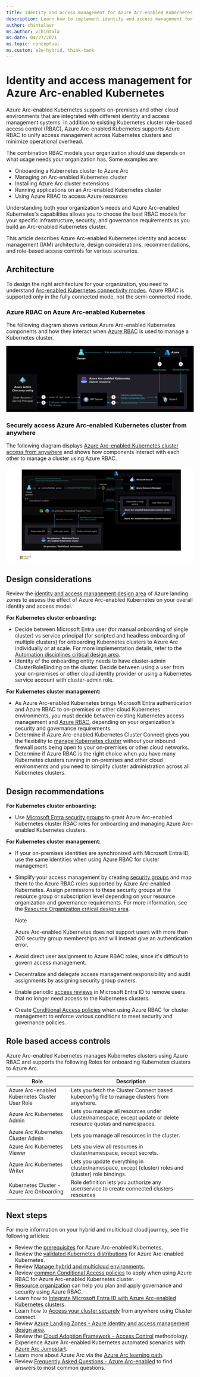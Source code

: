 ```yaml
---
title: Identity and access management for Azure Arc-enabled Kubernetes
description: Learn how to implement identity and access management for Azure Arc-enabled Kubernetes.
author: chintalavr
ms.author: vchintala
ms.date: 04/27/2021
ms.topic: conceptual
ms.custom: e2e-hybrid, think-tank
---
```


# Identity and access management for Azure Arc-enabled Kubernetes

Azure Arc-enabled Kubernetes supports on-premises and other cloud environments that are integrated with different identity and access management systems. In addition to existing Kubernetes cluster role-based access control (RBAC), Azure Arc-enabled Kubernetes supports Azure RBAC to unify access management across Kubernetes clusters and minimize operational overhead.

The combination RBAC models your organization should use depends on what usage needs your organization has. Some examples are:

- Onboarding a Kubernetes cluster to Azure Arc
- Managing an Arc-enabled Kubernetes cluster
- Installing Azure Arc cluster extensions
- Running applications on an Arc-enabled Kubernetes cluster
- Using Azure RBAC to access Azure resources

Understanding both your organization's needs and Azure Arc-enabled Kubernetes's capabilities allows you to choose the best RBAC models for your specific infrastructure, security, and governance requirements as you build an Arc-enabled Kubernetes cluster.

This article describes Azure Arc-enabled Kubernetes identity and access management (IAM) architecture, design considerations, recommendations, and role-based access controls for various scenarios.

## Architecture

To design the right architecture for your organization, you need to understand [Arc-enabled Kubernetes connectivity modes](/azure/azure-arc/kubernetes/conceptual-connectivity-modes#understand-connectivity-modes). Azure RBAC is supported only in the fully connected mode, not the semi-connected mode.

### Azure RBAC on Azure Arc-enabled Kubernetes

The following diagram shows various Azure Arc-enabled Kubernetes components and how they interact when [Azure RBAC](/azure/azure-arc/kubernetes/conceptual-azure-rbac#architecture---azure-rbac-on-azure-arc-enabled-kubernetes) is used to manage a Kubernetes cluster.

[![A diagram showing Azure R B A C on Azure Arc-enabled Kubernetes.](./media/arc-enabled-kubernetes-azure-ad-integration.png)](./media/arc-enabled-kubernetes-azure-ad-integration.png#lightbox)

### Securely access Azure Arc-enabled Kubernetes cluster from anywhere

The following diagram displays [Azure Arc-enabled Kubernetes cluster access from anywhere](/azure/azure-arc/kubernetes/conceptual-cluster-connect) and shows how components interact with each other to manage a cluster using Azure RBAC.

[![Diagram that shows how to access Arc-enabled Kubernetes anywhere.](./media/arc-enabled-kubernetes-cluster-connect-network.png)](./media/arc-enabled-kubernetes-cluster-connect-network.png#lighbox)

## Design considerations

Review the [identity and access management design area](../../../ready/landing-zone/design-area/identity-access.md) of Azure landing zones to assess the effect of Azure Arc-enabled Kubernetes on your overall identity and access model.

**For Kubernetes cluster onboarding:**

- Decide between Microsoft Entra user (for manual onboarding of single cluster) vs service principal (for scripted and headless onboarding of multiple clusters) for onboarding Kubernetes clusters to Azure Arc individually or at scale. For more implementation details, refer to the [Automation disciplines critical design area](./eslz-arc-kubernetes-automation-disciplines.md).
- Identity of the onboarding entity needs to have cluster-admin ClusterRoleBinding on the cluster. Decide between using a user from your on-premises or other cloud identity provider or using a Kubernetes service account with cluster-admin role.

**For Kubernetes cluster management:**

- As Azure Arc-enabled Kubernetes brings Microsoft Entra authentication and Azure RBAC to on-premises or other cloud Kubernetes environments, you must decide between existing Kubernetes access management and [Azure RBAC](/azure/azure-arc/kubernetes/conceptual-azure-rbac), depending on your organization's security and governance requirements.
- Determine if Azure Arc-enabled Kubernetes Cluster Connect gives you the flexibility to [manage Kubernetes cluster](/azure/azure-arc/kubernetes/conceptual-cluster-connect) without your inbound firewall ports being open to your on-premises or other cloud networks.
- Determine if Azure RBAC is the right choice when you have many Kubernetes clusters running in on-premises and other cloud environments and you need to simplify cluster administration across all Kubernetes clusters.

## Design recommendations

**For Kubernetes cluster onboarding:**

- Use [Microsoft Entra security groups](/azure/active-directory/fundamentals/active-directory-groups-create-azure-portal) to grant Azure Arc-enabled Kubernetes cluster RBAC roles for onboarding and managing Azure Arc-enabled Kubernetes clusters.
  
**For Kubernetes cluster management:**

- If your on-premises identities are synchronized with Microsoft Entra ID, use the same identities when using Azure RBAC for cluster management.
- Simplify your access management by creating [security groups](/azure/active-directory/fundamentals/active-directory-groups-create-azure-portal) and map them to the Azure RBAC roles supported by Azure Arc-enabled Kubernetes. Assign permissions to these security groups at the resource group or subscription level depending on your resource organization and governance requirements. For more information, see the [Resource Organization critical design area](./eslz-arc-kubernetes-resource-organization.md).
  
  > [!NOTE]
  > Azure Arc-enabled Kubernetes does not support users with more than 200 security group memberships and will instead give an authentication error.

- Avoid direct user assignment to Azure RBAC roles, since it's difficult to govern access management.
- Decentralize and delegate access management responsibility and audit assignments by assigning security group owners.
- Enable periodic [access reviews](/azure/active-directory/privileged-identity-management/pim-create-azure-ad-roles-and-resource-roles-review) in Microsoft Entra ID to remove users that no longer need access to the Kubernetes clusters.
- Create [Conditional Access policies](/azure/active-directory/conditional-access/howto-conditional-access-policy-azure-management) when using Azure RBAC for cluster management to enforce various conditions to meet security and governance policies.
  
## Role based access controls

Azure Arc-enabled Kubernetes manages Kubernetes clusters using Azure RBAC and supports the following Roles for onboarding Kubernetes clusters to Azure Arc.

|Role|Description|
|-----------|------------|
|Azure Arc-enabled Kubernetes Cluster User Role|Lets you fetch the Cluster Connect based kubeconfig file to manage clusters from anywhere.|
|Azure Arc Kubernetes Admin|Lets you manage all resources under cluster/namespace, except update or delete resource quotas and namespaces.|
|Azure Arc Kubernetes Cluster Admin|Lets you manage all resources in the cluster.|
|Azure Arc Kubernetes Viewer|Lets you view all resources in cluster/namespace, except secrets.|
|Azure Arc Kubernetes Writer|Lets you update everything in cluster/namespace, except (cluster) roles and (cluster) role bindings.|
|Kubernetes Cluster - Azure Arc Onboarding|Role definition lets you authorize any user/service to create connected clusters resources|

## Next steps

For more information on your hybrid and multicloud cloud journey, see the following articles:

- Review the [prerequisites](/azure/azure-arc/kubernetes/quickstart-connect-cluster?tabs=azure-cli#prerequisites) for Azure Arc-enabled Kubernetes.
- Review the [validated Kubernetes distributions](/azure/azure-arc/kubernetes/validation-program#validated-distributions) for Azure Arc-enabled Kubernetes.
- Review [Manage hybrid and multicloud environments](../manage.md).
- Review [common Conditional Access policies](/azure/active-directory/conditional-access/plan-conditional-access) to apply when using Azure RBAC for Azure Arc-enabled Kubernetes cluster.
- [Resource organization](./eslz-arc-kubernetes-resource-organization.md) can help you plan and apply governance and security using Azure RBAC.
- Learn how to [Integrate Microsoft Entra ID with Azure Arc-enabled Kubernetes clusters](/azure/azure-arc/kubernetes/azure-rbac).
- Learn how to [Access your cluster securely](/azure/azure-arc/kubernetes/conceptual-cluster-connect) from anywhere using Cluster connect.
- Review [Azure Landing Zones - Azure identity and access management design area](../../../ready/landing-zone/design-area/identity-access.md).
- Review the [Cloud Adoption Framework - Access Control](../../../secure/govern.md) methodology.
- Experience Azure Arc-enabled Kubernetes automated scenarios with [Azure Arc Jumpstart](https://azurearcjumpstart.io/azure_arc_jumpstart/azure_arc_k8s/).
- Learn more about Azure Arc via the [Azure Arc learning path](/training/paths/manage-hybrid-infrastructure-with-azure-arc/).
- Review [Frequently Asked Questions - Azure Arc-enabled](/azure/azure-arc/kubernetes/faq) to find answers to most common questions.
